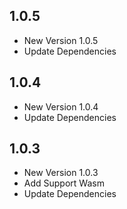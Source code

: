 ## 1.0.5

- New Version 1.0.5
- Update Dependencies
## 1.0.4

- New Version 1.0.4
- Update Dependencies

## 1.0.3

- New Version 1.0.3
- Add Support Wasm
- Update Dependencies

